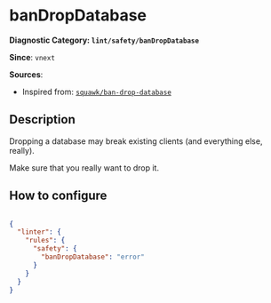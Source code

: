 # banDropDatabase
**Diagnostic Category: `lint/safety/banDropDatabase`**

**Since**: `vnext`


**Sources**: 
- Inspired from: <a href="https://squawkhq.com/docs/ban-drop-database" target="_blank"><code>squawk/ban-drop-database</code></a>

## Description
Dropping a database may break existing clients (and everything else, really).

Make sure that you really want to drop it.

## How to configure
```json

{
  "linter": {
    "rules": {
      "safety": {
        "banDropDatabase": "error"
      }
    }
  }
}

```
